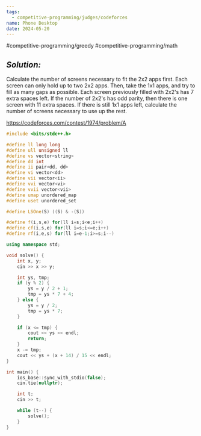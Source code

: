 ```yaml
---
tags:
  - competitive-programming/judges/codeforces
name: Phone Desktop
date: 2024-05-20
---
```

#competitive-programming/greedy #competitive-programming/math 
## _Solution:_
Calculate the number of screens necessary to fit the 2x2 apps first. Each screen can only hold up to two 2x2 apps. Then, take the 1x1 apps, and try to fill as many gaps as possible. Each screen previously filled with 2x2's has 7 extra spaces left. If the number of 2x2's has odd parity, then there is one screen with 11 extra spaces. If there is still 1x1 apps left, calculate the number of screens necessary to use up the rest.

https://codeforces.com/contest/1974/problem/A
```cpp
#include <bits/stdc++.h>

#define ll long long
#define ull unsigned ll
#define vs vector<string>
#define dd int
#define ii pair<dd, dd>
#define vi vector<dd>
#define vii vector<ii>
#define vvi vector<vi>
#define vvii vector<vii>
#define umap unordered_map
#define uset unordered_set

#define LSOne(S) ((S) & -(S))

#define f(i,s,e) for(ll i=s;i<e;i++)
#define cf(i,s,e) for(ll i=s;i<=e;i++)
#define rf(i,e,s) for(ll i=e-1;i>=s;i--)

using namespace std;

void solve() {
    int x, y;
    cin >> x >> y;

    int ys, tmp;
    if (y % 2) {
        ys = y / 2 + 1;
        tmp = ys * 7 + 4;
    } else {
        ys = y / 2;
        tmp = ys * 7;
    }

    if (x <= tmp) {
        cout << ys << endl;
        return;
    }
    x -= tmp;
    cout << ys + (x + 14) / 15 << endl;
}

int main() {
    ios_base::sync_with_stdio(false);
    cin.tie(nullptr);

    int t;
    cin >> t;

    while (t--) {
        solve();
    }
}
```